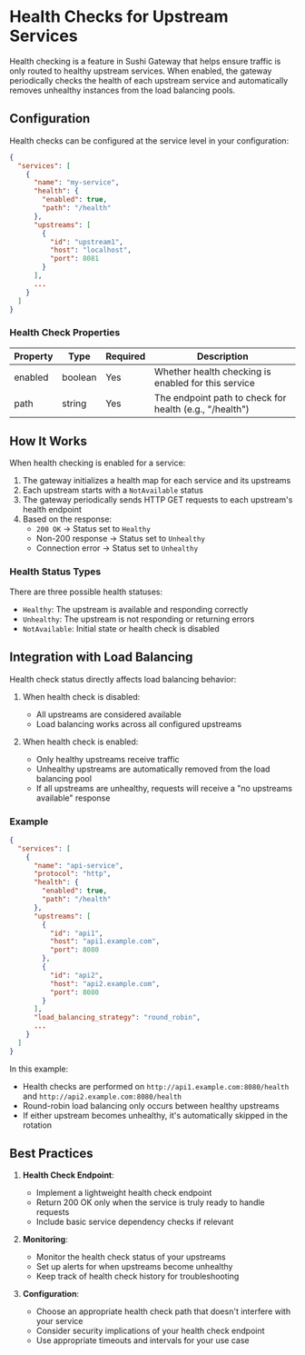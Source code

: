 # Health Checks for Upstream Services

Health checking is a feature in Sushi Gateway that helps ensure traffic is only routed to healthy upstream services. When enabled, the gateway periodically checks the health of each upstream service and automatically removes unhealthy instances from the load balancing pools.

## Configuration

Health checks can be configured at the service level in your configuration:

```json
{
  "services": [
    {
      "name": "my-service",
      "health": {
        "enabled": true,
        "path": "/health"
      },
      "upstreams": [
        {
          "id": "upstream1",
          "host": "localhost",
          "port": 8081
        }
      ],
      ...
    }
  ]
}
```

### Health Check Properties

| Property | Type    | Required | Description                                             |
| -------- | ------- | -------- | ------------------------------------------------------- |
| enabled  | boolean | Yes      | Whether health checking is enabled for this service     |
| path     | string  | Yes      | The endpoint path to check for health (e.g., "/health") |

## How It Works

When health checking is enabled for a service:

1. The gateway initializes a health map for each service and its upstreams
2. Each upstream starts with a `NotAvailable` status
3. The gateway periodically sends HTTP GET requests to each upstream's health endpoint
4. Based on the response:
   - `200 OK` → Status set to `Healthy`
   - Non-200 response → Status set to `Unhealthy`
   - Connection error → Status set to `Unhealthy`

### Health Status Types

There are three possible health statuses:

- `Healthy`: The upstream is available and responding correctly
- `Unhealthy`: The upstream is not responding or returning errors
- `NotAvailable`: Initial state or health check is disabled

## Integration with Load Balancing

Health check status directly affects load balancing behavior:

1. When health check is disabled:

   - All upstreams are considered available
   - Load balancing works across all configured upstreams

2. When health check is enabled:
   - Only healthy upstreams receive traffic
   - Unhealthy upstreams are automatically removed from the load balancing pool
   - If all upstreams are unhealthy, requests will receive a "no upstreams available" response

### Example

```json
{
  "services": [
    {
      "name": "api-service",
      "protocol": "http",
      "health": {
        "enabled": true,
        "path": "/health"
      },
      "upstreams": [
        {
          "id": "api1",
          "host": "api1.example.com",
          "port": 8080
        },
        {
          "id": "api2",
          "host": "api2.example.com",
          "port": 8080
        }
      ],
      "load_balancing_strategy": "round_robin",
      ...
    }
  ]
}
```

In this example:

- Health checks are performed on `http://api1.example.com:8080/health` and `http://api2.example.com:8080/health`
- Round-robin load balancing only occurs between healthy upstreams
- If either upstream becomes unhealthy, it's automatically skipped in the rotation

## Best Practices

1. **Health Check Endpoint**:

   - Implement a lightweight health check endpoint
   - Return 200 OK only when the service is truly ready to handle requests
   - Include basic service dependency checks if relevant

2. **Monitoring**:

   - Monitor the health check status of your upstreams
   - Set up alerts for when upstreams become unhealthy
   - Keep track of health check history for troubleshooting

3. **Configuration**:
   - Choose an appropriate health check path that doesn't interfere with your service
   - Consider security implications of your health check endpoint
   - Use appropriate timeouts and intervals for your use case
